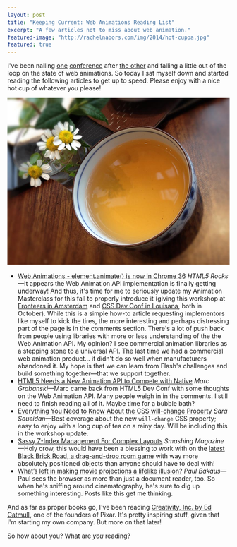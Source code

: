 ```yaml
---
layout: post
title: "Keeping Current: Web Animations Reading List"
excerpt: "A few articles not to miss about web animation."
featured-image: "http://rachelnabors.com/img/2014/hot-cuppa.jpg"
featured: true
---
```

I've been nailing [one](http://2014.la-conf.org/) [conference](http://rustbeltrefresh.com/) after [the other](http://giantconf.com/) and falling a little out of the loop on the state of web animations. So today I sat myself down and started reading the following articles to get up to speed. Please enjoy with a nice hot cup of whatever you please!

<img src="/img/2014/hot-cuppa.jpg" alt="A delicious cup of hojicha from the Behind the Museum Cafe in Portland, Oregon" />

* [Web Animations - element.animate() is now in Chrome 36](http://updates.html5rocks.com/2014/05/Web-Animations---element-animate-is-now-in-Chrome-36) _HTML5 Rocks_&mdash;It appears the Web Animation API implementation is finally getting underway! And thus, it's time for me to seriously update my Animation Masterclass for this fall to properly introduce it (giving this workshop at [Fronteers in Amsterdam](https://fronteers.paydro.net/) and [CSS Dev Conf in Louisana](http://2014.cssdevconf.com/#footer-wrapper), both in October). While this is a simple how-to article requesting implementors like myself to kick the tires, the more interesting and perhaps distressing part of the page is in the comments section. There's a lot of push back from people using libraries with more or less understanding of the the Web Animation API. My opinion? I see commercial animation libraries as a stepping stone to a universal API. The last time we had a commercial web animation product&hellip; it didn't do so well when manufacturers abandoned it. My hope is that we can learn from Flash's challenges and build something together&mdash;that we support together.
* [HTML5 Needs a New Animation API to Compete with Native](http://marcgrabanski.com/html5-animation-api/) _Marc Grabanski_&mdash;Marc came back from HTML5 Dev Conf with some thoughts on the Web Animation API. Many people weigh in in the comments. I still need to finish reading all of it. Maybe time for a bubble bath?
* [Everything You Need to Know About the CSS will-change Property](http://dev.opera.com/articles/css-will-change-property/) _Sara Soueidan_&mdash;Best coverage about the new <code>will-change</code> CSS property; easy to enjoy with a long cup of tea on a rainy day. Will be including this in the workshop update.
* [Sassy Z-Index Management For Complex Layouts](http://www.smashingmagazine.com/2014/06/12/sassy-z-index-management-for-complex-layouts/) _Smashing Magazine_&mdash;Holy crow, this would have been a blessing to work with on the [latest Black Brick Road, a drag-and-drop room game](http://rachelnabors.com/blackbrickroad/) with way more absolutely positioned objects than anyone should have to deal with!
* [What’s left in making movie projections a lifelike illusion?](http://paulbakaus.com/2013/01/09/making-movie-watching-a-lifelike-illusion/) _Paul Bakaus_&mdash;Paul sees the browser as more than just a document reader, too. So when he's sniffing around cinematography, he's sure to dig up something interesting. Posts like this get me thinking.

And as far as proper books go, I've been reading <a href="http://www.amazon.com/gp/product/0812993012/ref=as_li_tl?ie=UTF8&amp;camp=1789&amp;creative=390957&amp;creativeASIN=0812993012&amp;linkCode=as2&amp;tag=mangapunk-20&amp;linkId=2B2DSOD5DTQZAFEO">Creativity, Inc. by Ed Catmull</a><img src="http://ir-na.amazon-adsystem.com/e/ir?t=mangapunk-20&amp;l=as2&amp;o=1&amp;a=0812993012" width="1" height="1" border="0" alt="" style="border:none !important; margin:0px !important;" />, one of the founders of Pixar. It's pretty inspiring stuff, given that I'm starting my own company. But more on that later!

So how about you? What are _you_ reading?
